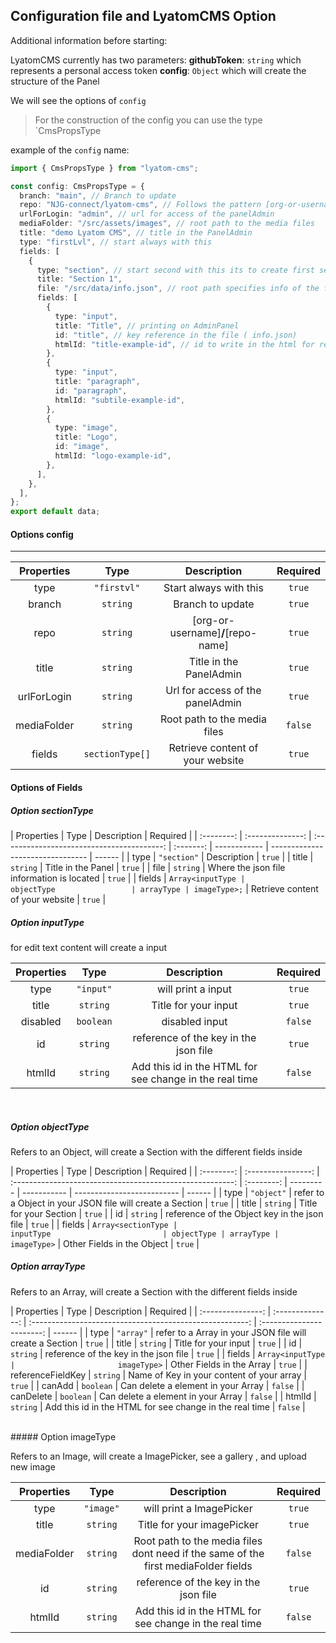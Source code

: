 ## Configuration file and LyatomCMS Option

Additional information before starting:

LyatomCMS currently has two parameters:
**githubToken**: `string` which represents a personal access token
**config**: `Object` which will create the structure of the Panel

We will see the options of `config`

> For the construction of the config you can use the type `CmsPropsType

example of the `config` name:

```typescript
import { CmsPropsType } from "lyatom-cms";

const config: CmsPropsType = {
  branch: "main", // Branch to update
  repo: "NJG-connect/lyatom-cms", // Follows the pattern [org-or-username]/[repo-name]
  urlForLogin: "admin", // url for access of the panelAdmin
  mediaFolder: "/src/assets/images", // root path to the media files
  title: "demo Lyatom CMS", // title in the PanelAdmin
  type: "firstLvl", // start always with this
  fields: [
    {
      type: "section", // start second with this its to create first section on Panel
      title: "Section 1",
      file: "/src/data/info.json", // root path specifies info of the first section
      fields: [
        {
          type: "input",
          title: "Title", // printing on AdminPanel
          id: "title", // key reference in the file ( info.json)
          htmlId: "title-example-id", // id to write in the html for real time editing
        },
        {
          type: "input",
          title: "paragraph",
          id: "paragraph",
          htmlId: "subtile-example-id",
        },
        {
          type: "image",
          title: "Logo",
          id: "image",
          htmlId: "logo-example-id",
        },
      ],
    },
  ],
};
export default data;
```

#### Options config

---

| Properties  |      Type       |            Description            | Required |
| :---------: | :-------------: | :-------------------------------: | :------: |
|    type     |   `"firstvl"`   |      Start always with this       |  `true`  |
|   branch    |    `string`     |         Branch to update          |  `true`  |
|    repo     |    `string`     | [org-or-username]**/**[repo-name] |  `true`  |
|    title    |    `string`     |      Title in the PanelAdmin      |  `true`  |
| urlForLogin |    `string`     | Url for access of the panelAdmin  |  `true`  |
| mediaFolder |    `string`     |   Root path to the media files    | `false`  |
|   fields    | `sectionType[]` | Retrieve content of your website  |  `true`  |

#### Options of Fields

##### Option sectionType

| Properties |       Type       |                Description                 | Required  |
| :--------: | :--------------: | :----------------------------------------: | :-------: | ------------ | -------------------------------- | ------ |
|    type    |   `"section"`    |                Description                 |  `true`   |
|   title    |     `string`     |             Title in the Panel             |  `true`   |
|    file    |     `string`     | Where the json file information is located |  `true`   |
|   fields   | `Array<inputType |                 objectType                 | arrayType | imageType>;` | Retrieve content of your website | `true` |

##### Option inputType

for edit text content will create a input

| Properties |   Type    |                       Description                       | Required |
| :--------: | :-------: | :-----------------------------------------------------: | :------: |
|    type    | `"input"` |                   will print a input                    |  `true`  |
|   title    | `string`  |                  Title for your input                   |  `true`  |
|  disabled  | `boolean` |                     disabled input                      | `false`  |
|     id     | `string`  |          reference of the key in the json file          |  `true`  |
|   htmlId   | `string`  | Add this id in the HTML for see change in the real time | `false`  |

<br/>

##### Option objectType

Refers to an Object, will create a Section with the different fields inside

| Properties |        Type        |                        Description                        |  Required  |
| :--------: | :----------------: | :-------------------------------------------------------: | :--------: | --------- | ----------- | -------------------------- | ------ |
|    type    |     `"object"`     | refer to a Object in your JSON file will create a Section |   `true`   |
|   title    |      `string`      |                  Title for your Section                   |   `true`   |
|     id     |      `string`      |       reference of the Object key in the json file        |   `true`   |
|   fields   | `Array<sectionType |                         inputType                         | objectType | arrayType | imageType>` | Other Fields in the Object | `true` |

##### Option arrayType

Refers to an Array, will create a Section with the different fields inside

|    Properties     |       Type       |                       Description                        |         Required          |
| :---------------: | :--------------: | :------------------------------------------------------: | :-----------------------: | ------ |
|       type        |    `"array"`     | refer to a Array in your JSON file will create a Section |          `true`           |
|       title       |     `string`     |                   Title for your input                   |          `true`           |
|        id         |     `string`     |          reference of the key in the json file           |          `true`           |
|      fields       | `Array<inputType |                       imageType>`                        | Other Fields in the Array | `true` |
| referenceFieldKey |     `string`     |        Name of Key in your content of your array         |          `true`           |
|      canAdd       |    `boolean`     |            Can delete a element in your Array            |          `false`          |
|     canDelete     |    `boolean`     |            Can delete a element in your Array            |          `false`          |
|      htmlId       |     `string`     | Add this id in the HTML for see change in the real time  |          `false`          |

<br/>
##### Option imageType

Refers to an Image, will create a ImagePicker, see a gallery , and upload new image

| Properties  |   Type    |                                    Description                                     | Required |
| :---------: | :-------: | :--------------------------------------------------------------------------------: | :------: |
|    type     | `"image"` |                              will print a ImagePicker                              |  `true`  |
|    title    | `string`  |                             Title for your imagePicker                             |  `true`  |
| mediaFolder | `string`  | Root path to the media files dont need if the same of the first mediaFolder fields | `false`  |
|     id      | `string`  |                       reference of the key in the json file                        |  `true`  |
|   htmlId    | `string`  |              Add this id in the HTML for see change in the real time               | `false`  |
